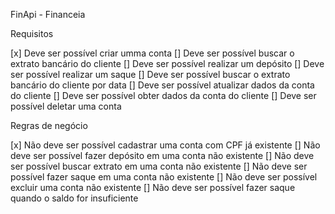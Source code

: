 FinApi - Financeia

Requisitos

[x] Deve ser possível criar umma conta
[] Deve ser possível buscar o extrato bancário do cliente
[] Deve ser possível realizar um depósito
[] Deve ser possível realizar um saque
[] Deve ser possível buscar o extrato bancário do cliente por data
[] Deve ser possível atualizar dados da conta do cliente
[] Deve ser possível obter dados da conta do cliente
[] Deve ser possível deletar uma conta

Regras de negócio

[x] Não deve ser possível cadastrar uma conta com CPF já existente
[] Não deve ser possível fazer depósito em uma conta não existente
[] Não deve ser possível buscar extrato em uma conta não existente
[] Não deve ser possível fazer saque em uma conta não existente
[] Não deve ser possível excluir uma conta não existente
[] Não deve ser possível fazer saque quando o saldo for insuficiente
